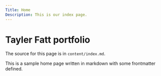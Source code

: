 ```yaml
---
Title: Home
Description: This is our index page.
---
```



Tayler Fatt portfolio
==========================

The source for this page is in `content/index.md`.

This is a sample home page written in markdown with some frontmatter defined.
